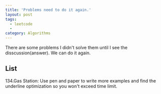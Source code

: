 ```yaml
---
title: 'Problems need to do it again.'
layout: post
tags:
  - leetcode
  - 
category: Algorithms 
---
```


There are some problems I didn't solve them until I see the disscussion(answer). We can do it again.

<!--more-->


## List
134.Gas Station: Use pen and paper to write more examples and find the underline optimization so you won't exceed time limit.

